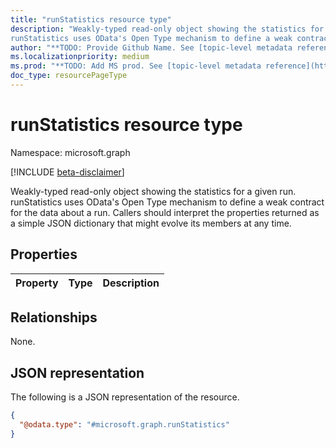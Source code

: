 ```yaml
---
title: "runStatistics resource type"
description: "Weakly-typed read-only object showing the statistics for a given run.
runStatistics uses OData's Open Type mechanism to define a weak contract for the data about a run. Callers should interpret the properties returned as a simple JSON dictionary that might evolve its members at any time."
author: "**TODO: Provide Github Name. See [topic-level metadata reference](https://msgo.azurewebsites.net/add/document/guidelines/metadata.html#topic-level-metadata)**"
ms.localizationpriority: medium
ms.prod: "**TODO: Add MS prod. See [topic-level metadata reference](https://msgo.azurewebsites.net/add/document/guidelines/metadata.html#topic-level-metadata)**"
doc_type: resourcePageType
---
```


# runStatistics resource type

Namespace: microsoft.graph

[!INCLUDE [beta-disclaimer](../../includes/beta-disclaimer.md)]

Weakly-typed read-only object showing the statistics for a given run.
runStatistics uses OData's Open Type mechanism to define a weak contract for the data about a run. Callers should interpret the properties returned as a simple JSON dictionary that might evolve its members at any time.

## Properties
|Property|Type|Description|
|:---|:---|:---|

## Relationships
None.

## JSON representation
The following is a JSON representation of the resource.
<!-- {
  "blockType": "resource",
  "@odata.type": "microsoft.graph.runStatistics"
}
-->
``` json
{
  "@odata.type": "#microsoft.graph.runStatistics"
}
```

